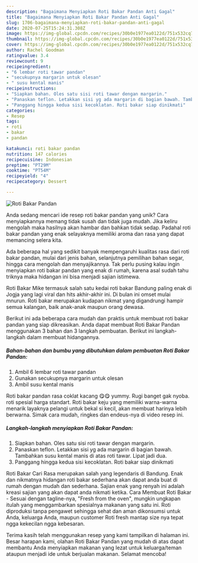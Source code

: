 ```yaml
---
description: "Bagaimana Menyiapkan Roti Bakar Pandan Anti Gagal"
title: "Bagaimana Menyiapkan Roti Bakar Pandan Anti Gagal"
slug: 1706-bagaimana-menyiapkan-roti-bakar-pandan-anti-gagal
date: 2020-07-25T15:24:31.308Z
image: https://img-global.cpcdn.com/recipes/30b0e1977ea0122d/751x532cq70/roti-bakar-pandan-foto-resep-utama.jpg
thumbnail: https://img-global.cpcdn.com/recipes/30b0e1977ea0122d/751x532cq70/roti-bakar-pandan-foto-resep-utama.jpg
cover: https://img-global.cpcdn.com/recipes/30b0e1977ea0122d/751x532cq70/roti-bakar-pandan-foto-resep-utama.jpg
author: Rachel Goodman
ratingvalue: 3.4
reviewcount: 9
recipeingredient:
- "6 lembar roti tawar pandan"
- "secukupnya margarin untuk olesan"
- " susu kental manis"
recipeinstructions:
- "Siapkan bahan. Oles satu sisi roti tawar dengan margarin."
- "Panaskan teflon. Letakkan sisi yg ada margarin di bagian bawah. Tambahkan susu kental manis di atas roti tawar. Lipat jadi dua."
- "Panggang hingga kedua sisi kecoklatan. Roti bakar siap dinikmati"
categories:
- Resep
tags:
- roti
- bakar
- pandan

katakunci: roti bakar pandan 
nutrition: 147 calories
recipecuisine: Indonesian
preptime: "PT29M"
cooktime: "PT54M"
recipeyield: "4"
recipecategory: Dessert

---
```



![Roti Bakar Pandan](https://img-global.cpcdn.com/recipes/30b0e1977ea0122d/751x532cq70/roti-bakar-pandan-foto-resep-utama.jpg)

Anda sedang mencari ide resep roti bakar pandan yang unik? Cara menyiapkannya memang tidak susah dan tidak juga mudah. Jika keliru mengolah maka hasilnya akan hambar dan bahkan tidak sedap. Padahal roti bakar pandan yang enak selayaknya memiliki aroma dan rasa yang dapat memancing selera kita.

Ada beberapa hal yang sedikit banyak mempengaruhi kualitas rasa dari roti bakar pandan, mulai dari jenis bahan, selanjutnya pemilihan bahan segar, hingga cara mengolah dan menyajikannya. Tak perlu pusing kalau ingin menyiapkan roti bakar pandan yang enak di rumah, karena asal sudah tahu triknya maka hidangan ini bisa menjadi sajian istimewa.

Roti Bakar Mike termasuk salah satu kedai roti bakar Bandung paling enak di Jogja yang lagi viral dan hits akhir-akhir ini. Di bulan ini omset mulai mnurun. Roti bakar merupakan kudapan nikmat yang digandrungi hampir semua kalangan, baik anak-anak maupun orang dewasa.


Berikut ini ada beberapa cara mudah dan praktis untuk membuat roti bakar pandan yang siap dikreasikan. Anda dapat membuat Roti Bakar Pandan menggunakan 3 bahan dan 3 langkah pembuatan. Berikut ini langkah-langkah dalam membuat hidangannya.

<!--inarticleads1-->

##### Bahan-bahan dan bumbu yang dibutuhkan dalam pembuatan Roti Bakar Pandan:

1. Ambil 6 lembar roti tawar pandan
1. Gunakan secukupnya margarin untuk olesan
1. Ambil  susu kental manis


Roti bakar pandan rasa coklat kacang 😋😋 yummy. Rugi banget gak nyoba. roti spesial harga standart. Roti bakar keju yang memiliki warna-warna menarik layaknya pelangi untuk bekal si kecil, akan membuat harinya lebih berwarna. Simak cara mudah, ringkes dan endeus-nya di video resep ini. 

<!--inarticleads2-->

##### Langkah-langkah menyiapkan Roti Bakar Pandan:

1. Siapkan bahan. Oles satu sisi roti tawar dengan margarin.
1. Panaskan teflon. Letakkan sisi yg ada margarin di bagian bawah. Tambahkan susu kental manis di atas roti tawar. Lipat jadi dua.
1. Panggang hingga kedua sisi kecoklatan. Roti bakar siap dinikmati


Roti Bakar Cari Rasa merupakan salah yang legendaris di Bandung. Enak dan nikmatnya hidangan roti bakar sederhana akan dapat anda buat di rumah dengan mudah dan sederhana. Sajian enak yang renyah ini adalah kreasi sajian yang akan dapat anda nikmati ketika. Cara Membuat Roti Bakar - Sesuai dengan tagline-nya, &#34;Fresh from the oven&#34;, mungkin ungkapan itulah yang menggambarkan spesialnya makanan yang satu ini. Roti diproduksi tanpa pengawet sehingga sehat dan aman dikonsumsi untuk Anda, keluarga Anda, maupun customer Roti fresh mantap size nya tepat ngga kekecilan ngga kebesaran. 

Terima kasih telah menggunakan resep yang kami tampilkan di halaman ini. Besar harapan kami, olahan Roti Bakar Pandan yang mudah di atas dapat membantu Anda menyiapkan makanan yang lezat untuk keluarga/teman ataupun menjadi ide untuk berjualan makanan. Selamat mencoba!
